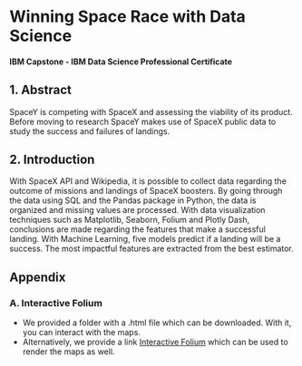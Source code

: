 # Winning Space Race with Data Science
#### IBM Capstone - IBM Data Science Professional Certificate

## 1. Abstract

SpaceY is competing with SpaceX and assessing the viability of its product. Before moving to research SpaceY makes use of SpaceX public data to study the success and failures of landings.

## 2. Introduction

With SpaceX API and Wikipedia, it is possible to collect data regarding the outcome of missions and landings of SpaceX boosters. By going through the data using SQL and the Pandas package in Python, the data is organized and missing values are processed. With data visualization techniques such as Matplotlib, Seaborn, Folium and Plotly Dash, conclusions are made regarding the features that make a successful landing. With Machine Learning, five models predict if a landing will be a success. The most impactful features are extracted from the best estimator. 


## Appendix
### A. Interactive Folium
* We provided a folder with a .html file which can be downloaded. With it, you can interact with the maps.
* Alternatively, we provide a link [Interactive Folium](https://nbviewer.org/github/MPedraBento/IBM-Capstone/blob/main/lab_jupyter_launch_site_location.ipynb) which can be used to render the maps as well.
